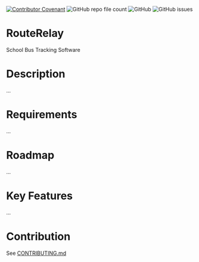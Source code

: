 [![Contributor Covenant](https://img.shields.io/badge/Contributor%20Covenant-2.1-4baaaa.svg)](code_of_conduct.md) ![GitHub repo file count](https://img.shields.io/github/directory-file-count/Geek-Guild-GVHS/RouteRelay) ![GitHub](https://img.shields.io/github/license/Geek-Guild-GVHS/RouteRelay) ![GitHub issues](https://img.shields.io/github/issues-raw/Geek-Guild-GVHS/RouteRelay)
# RouteRelay
School Bus Tracking Software

# Description

...

# Requirements

...


# Roadmap

...

# Key Features

...

# Contribution

See [CONTRIBUTING.md](CONTRIBUTING.md)
